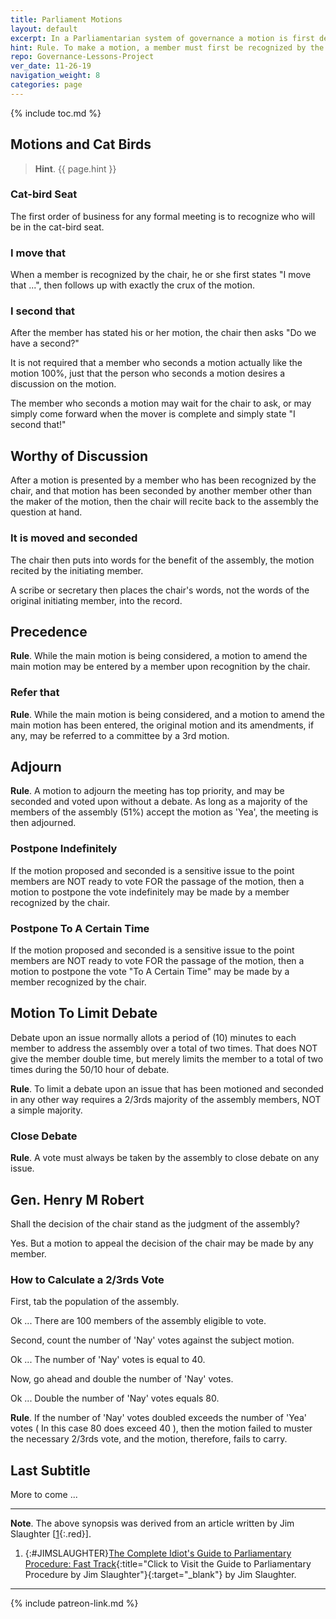 ```yaml
---
title: Parliament Motions
layout: default
excerpt: In a Parliamentarian system of governance a motion is first declared then discussed ...
hint: Rule. To make a motion, a member must first be recognized by the chair, or the presiding officer designated for the meeting.
repo: Governance-Lessons-Project
ver_date: 11-26-19
navigation_weight: 8
categories: page
---
```

{% include toc.md %}

## Motions and Cat Birds

> **Hint**. {{ page.hint }}

### Cat-bird Seat

The first order of business for any formal meeting is to recognize who will be in the cat-bird seat.

### I move that

When a member is recognized by the chair, he or she first states "I move that ...", then follows up with exactly the crux of the motion.

### I second that

After the member has stated his or her motion, the chair then asks "Do we have a second?"

It is not required that a member who seconds a motion actually like the motion 100%, just that the person who seconds a motion desires a discussion on the motion.

The member who seconds a motion may wait for the chair to ask, or may simply come forward when the mover is complete and simply state "I second that!"

## Worthy of Discussion

After a motion is presented by a member who has been recognized by the chair, and that motion has been seconded by another member other than the maker of the motion, then the chair will recite back to the assembly the question at hand.

### It is moved and seconded

The chair then puts into words for the benefit of the assembly, the motion recited by the initiating member.

A scribe or secretary then places the chair's words, not the words of the original initiating member, into the record.

## Precedence

**Rule**. While the main motion is being considered, a motion to amend the main motion may be entered by a member upon recognition by the chair.

### Refer that

**Rule**. While the main motion is being considered, and a motion to amend the main motion has been entered, the original motion and its amendments, if any, may be referred to a committee by a 3rd motion.

## Adjourn

**Rule**. A motion to adjourn the meeting has top priority, and may be seconded and voted upon without a debate. As long as a majority of the members of the assembly (51%) accept the motion as 'Yea', the meeting is then adjourned.

### Postpone Indefinitely

If the motion proposed and seconded is a sensitive issue to the point members are NOT ready to vote FOR the passage of the motion, then a motion to postpone the vote indefinitely may be made by a member recognized by the chair.

### Postpone To A Certain Time

If the motion proposed and seconded is a sensitive issue to the point members are NOT ready to vote FOR the passage of the motion, then a motion to postpone the vote "To A Certain Time" may be made by a member recognized by the chair.

## Motion To Limit Debate

Debate upon an issue normally allots a period of (10) minutes to each member to address the assembly over a total of two times. That does NOT give the member double time, but merely limits the member to a total of two times during the 50/10 hour of debate.

**Rule**. To limit a debate upon an issue that has been motioned and seconded in any other way requires a 2/3rds majority of the assembly members, NOT a simple majority.

### Close Debate

**Rule**. A vote must always be taken by the assembly to close debate on any issue.

## Gen. Henry M Robert

Shall the decision of the chair stand as the judgment of the assembly?

Yes. But a motion to appeal the decision of the chair may be made by any member.

### How to Calculate a 2/3rds Vote

First, tab the population of the assembly.

Ok ... There are 100 members of the assembly eligible to vote.

Second, count the number of 'Nay' votes against the subject motion.

Ok ... The number of 'Nay' votes is equal to 40.

Now, go ahead and double the number of 'Nay' votes.

Ok ... Double the number of 'Nay' votes equals 80.

**Rule**. If the number of 'Nay' votes doubled exceeds the number of 'Yea' votes ( In this case 80 does exceed 40 ), then the motion failed to muster the necessary 2/3rds vote, and the motion, therefore, fails to carry.

## Last Subtitle

More to come ...

***

**Note**. The above synopsis was derived from an article written by Jim Slaughter [[1](#JIMSLAUGHTER){:.red}].

1. {:#JIMSLAUGHTER}[The Complete Idiot's Guide to Parliamentary Procedure: Fast Track](https://medmj.us/HowToParliament){:title="Click to Visit the Guide to Parliamentary Procedure by Jim Slaughter"}{:target="_blank"} by Jim Slaughter.

***

{% include patreon-link.md %}
